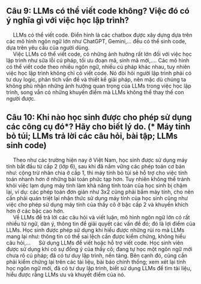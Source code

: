 ## Câu 9: LLMs có thể viết code không? Việc đó có ý nghĩa gì với việc học lập trình?
  &emsp; LLMs có thể viết code. Điển hình là các chatbox được xây dựng dựa trên các mô hình ngôn ngữ lớn như ChatGPT, Gemini,... đều có thể sinh code, dựa trên yêu cầu của người dùng.<br>
  &emsp; Việc LLMs có thể viết code, có những ảnh hưởng rất lớn đối với việc học lập trình như sữa lỗi cú pháp, tối ưu đoạn mã, sinh mã mới,.... Các mô hình có thể viết code theo nhiều ngôn ngữ, nhiều cú pháp khác nhau, tuy nhiên việc học lập trình không chỉ có viết code. Nó đòi hỏi người lập trình phải có tư duy logic, phân tích vấn đề và thiết kế giải pháp, nên mặc dù chúng ta không phủ nhận những ảnh hưởng quan trọng của LLMs trong việc học lập trình, song vẫn có những khuyến điểm mà LLMs không thể thay thế con người được.
<br>

## Câu 10: Khi nào học sinh được cho phép sử dụng các công cụ đó*? Hãy cho biết lý do. (* Máy tính bỏ túi; LLMs trả lời các câu hỏi, bài tập; LLMs sinh code)
  &emsp; Theo như các trường hiện nay ở Việt Nam, học sinh được sử dụng máy tính bắt đầu từ cấp 2 (lớp 6), sau khi đã nắm vững các phép toán cơ bản như: cộng trừ nhân chia ở cấp 1, thì máy tính bỏ túi sẽ hỗ trợ cho việc tính toán nhanh hơn ở những bài toán phức tạp hơn. Tuy nhiên không thể tránh khỏi việc lạm dụng máy tính làm khả năng tính toán của học sinh bị chậm lại, ví dụ: các phép toán đơn giản như 3x2 cũng phải bấm máy tính, cho nên cần phải quán triệt lại nhận thức sử dụng máy tính của học sinh cũng như việc cho phép sử dụng máy tính của thầy cô ở bậc cấp 2 và khuyến khích hơn ở các bậc cao hơn.<br>
  &emsp; Về LLMs để trả lời các câu hỏi và viết luận, mô hình ngôn ngữ lớn có rất nhiều từ ngữ, dàn ý, thông tin để giải quyết các vấn đề đó; đó là lợi điểm của LLMs. Học sinh được phép sử dụng khi hiểu được những rủi ro mà LLMs mang lại như: thông tin có thể sai lệch cần được kiểm chứng, không hiểu câu hỏi,...
  &emsp; Sử dụng LLMs để viết hoặc hỗ trợ viết code. Học sinh viên được sử dụng khi có sự đồng ý của thầy cô; đang tự học một ngôn ngữ mới chưa rõ cú pháp; đã có tư duy lập trình, nền tảng. Bên cạnh đó, cũng cần phải kiểm chứng lại trên các tài liệu, bài báo chính thống; xem xét lại tính  
  học ngôn ngữ mới, đã có tư duy lập trình, biết sử dụng LLMs để tìm tài liệu, hiểu được rằng LLMs ưu và khuyết điểm của nó.
